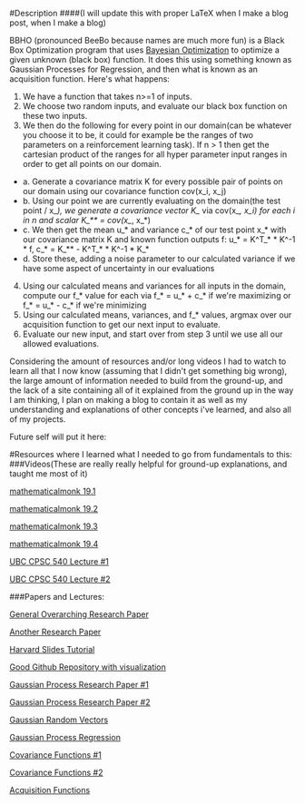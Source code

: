 #Description 
####(I will update this with proper LaTeX when I make a blog post, when I make a blog)

BBHO (pronounced BeeBo because names are much more fun) is a Black Box Optimization program that uses [Bayesian Optimization](https://arxiv.org/pdf/1206.2944.pdf) to optimize a given unknown (black box) function. It does this using something known as Gaussian Processes for Regression, and then what is known as an acquisition function. Here's what happens:

1. We have a function that takes n>=1 of inputs.
2. We choose two random inputs, and evaluate our black box function on these two inputs.
3. We then do the following for every point in our domain(can be whatever you choose it to be, it could for example be the ranges of two parameters on a reinforcement learning task). If n > 1 then get the cartesian product of the ranges for all hyper parameter input ranges in order to get all points on our domain.
  * a. Generate a covariance matrix K for every possible pair of points on our domain using our covariance function cov(x_i, x_j)
  * b. Using our point we are currently evaluating on the domain(the test point / x_*), we generate a covariance vector K_* via cov(x_*, x_i) for each i in n and scalar K_** = cov(x_*, x_*)
  * c. We then get the mean u_* and variance c_* of our test point x_* with our covariance matrix K and known function outputs f: u_* = K^T_* * K^-1 * f, c_* = K_** - K^T_* * K^-1 * K_*
  * d. Store these, adding a noise parameter to our calculated variance if we have some aspect of uncertainty in our evaluations
4. Using our calculated means and variances for all inputs in the domain, compute our f_* value for each via f_* = u_* + c_* if we're maximizing or f_* = u_* - c_* if we're minimizing
5. Using our calculated means, variances, and f_* values, argmax over our acquisition function to get our next input to evaluate.
6. Evaluate our new input, and start over from step 3 until we use all our allowed evaluations.

Considering the amount of resources and/or long videos I had to watch to learn all that I now know (assuming that I didn't get something big wrong), the large amount of information needed to build from the ground-up, and the lack of a site containing all of it explained from the ground up in the way I am thinking, I plan on making a blog to contain it as well as my understanding and explanations of other concepts i've learned, and also all of my projects.

Future self will put it here: 


#Resources where I learned what I needed to go from fundamentals to this:
###Videos(These are really really helpful for ground-up explanations, and taught me most of it)

[mathematicalmonk 19.1](https://www.youtube.com/watch?v=vU6AiEYED9E)

[mathematicalmonk 19.2](https://www.youtube.com/watch?v=16oPvgOd3UI)

[mathematicalmonk 19.3](https://www.youtube.com/watch?v=clMbOOz6yR0)

[mathematicalmonk 19.4](https://www.youtube.com/watch?v=clMbOOz6yR0)

[UBC CPSC 540 Lecture #1](https://www.youtube.com/watch?v=4vGiHC35j9s)

[UBC CPSC 540 Lecture #2](https://www.youtube.com/watch?v=MfHKW5z-OOA)


###Papers and Lectures:

[General Overarching Research Paper](https://arxiv.org/pdf/1206.2944.pdf)

[Another Research Paper](https://arxiv.org/pdf/1605.07079v1.pdf)

[Harvard Slides Tutorial](https://www.iro.umontreal.ca/~bengioy/cifar/NCAP2014-summerschool/slides/Ryan_adams_140814_bayesopt_ncap.pdf)

[Good Github Repository with visualization](https://github.com/fmfn/BayesianOptimization/blob/master/examples/visualization.ipynb)

[Gaussian Process Research Paper #1](http://www.eurandom.tue.nl/events/workshops/2010/YESIV/Prog-Abstr_files/Ghahramani-lecture2.pdf)

[Gaussian Process Research Paper #2](http://courses.media.mit.edu/2010fall/mas622j/ProblemSets/slidesGP.pdf)

[Gaussian Random Vectors](http://www.rle.mit.edu/rgallager/PDFS/Gauss.pdf)

[Gaussian Process Regression](http://www.gaussianprocess.org/gpml/chapters/RW2.pdf)

[Covariance Functions #1](http://www.gaussianprocess.org/gpml/chapters/RW4.pdf)

[Covariance Functions #2](http://gpss.cc/gpip/slides/rasmussen.pdf)

[Acquisition Functions](http://www.cse.wustl.edu/~garnett/cse515t/files/lecture_notes/12.pdf)




